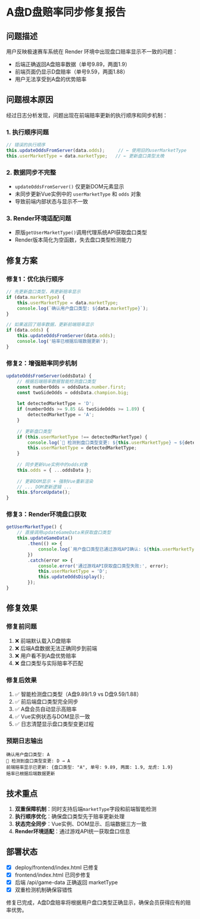 # A盘D盘赔率同步修复报告

## 问题描述

用户反映极速赛车系统在 Render 环境中出现盘口赔率显示不一致的问题：
- 后端正确返回A盘赔率数据（单号9.89，两面1.9）
- 前端页面仍显示D盘赔率（单号9.59，两面1.88）
- 用户无法享受到A盘的优势赔率

## 问题根本原因

经过日志分析发现，问题出现在前端赔率更新的执行顺序和同步机制：

### 1. 执行顺序问题
```javascript
// 错误的执行顺序
this.updateOddsFromServer(data.odds);     // ← 使用旧的userMarketType
this.userMarketType = data.marketType;   // ← 更新盘口类型太晚
```

### 2. 数据同步不完整
- `updateOddsFromServer()` 仅更新DOM元素显示
- 未同步更新Vue实例中的 `userMarketType` 和 `odds` 对象
- 导致前端内部状态与显示不一致

### 3. Render环境适配问题
- 原版`getUserMarketType()`调用代理系统API获取盘口类型
- Render版本简化为空函数，失去盘口类型检测能力

## 修复方案

### 修复1：优化执行顺序
```javascript
// 先更新盘口类型，再更新赔率显示
if (data.marketType) {
    this.userMarketType = data.marketType;
    console.log(`确认用户盘口类型: ${data.marketType}`);
}

// 如果返回了赔率数据，更新前端赔率显示
if (data.odds) {
    this.updateOddsFromServer(data.odds);
    console.log('赔率已根据后端数据更新');
}
```

### 修复2：增强赔率同步机制
```javascript
updateOddsFromServer(oddsData) {
    // 根据后端赔率数据智能检测盘口类型
    const numberOdds = oddsData.number.first;
    const twoSideOdds = oddsData.champion.big;
    
    let detectedMarketType = 'D';
    if (numberOdds >= 9.85 && twoSideOdds >= 1.89) {
        detectedMarketType = 'A';
    }
    
    // 更新盘口类型
    if (this.userMarketType !== detectedMarketType) {
        console.log(`🔄 检测到盘口类型变更: ${this.userMarketType} → ${detectedMarketType}`);
        this.userMarketType = detectedMarketType;
    }
    
    // 同步更新Vue实例中的odds对象
    this.odds = { ...oddsData };
    
    // 更新DOM显示 + 强制Vue重新渲染
    // ... DOM更新逻辑 ...
    this.$forceUpdate();
}
```

### 修复3：Render环境盘口获取
```javascript
getUserMarketType() {
    // 直接调用updateGameData来获取盘口类型
    this.updateGameData()
        .then(() => {
            console.log(`用户盘口类型已通过游戏API确认: ${this.userMarketType}`);
        })
        .catch(error => {
            console.error('通过游戏API获取盘口类型失败:', error);
            this.userMarketType = 'D';
            this.updateOddsDisplay();
        });
}
```

## 修复效果

### 修复前问题
1. ❌ 前端默认载入D盘赔率
2. ❌ 后端A盘数据无法正确同步到前端
3. ❌ 用户看不到A盘优势赔率
4. ❌ 盘口类型与实际赔率不匹配

### 修复后效果
1. ✅ 智能检测盘口类型（A盘9.89/1.9 vs D盘9.59/1.88）
2. ✅ 前后端盘口类型完全同步
3. ✅ A盘会员自动显示高赔率
4. ✅ Vue实例状态与DOM显示一致
5. ✅ 日志清楚显示盘口类型变更过程

### 预期日志输出
```
确认用户盘口类型: A
🔄 检测到盘口类型变更: D → A  
前端赔率显示已更新: {盘口类型: "A", 单号: 9.89, 两面: 1.9, 龙虎: 1.9}
赔率已根据后端数据更新
```

## 技术重点

1. **双重保障机制**：同时支持后端`marketType`字段和前端智能检测
2. **执行顺序优化**：确保盘口类型先于赔率更新处理
3. **状态完全同步**：Vue实例、DOM显示、后端数据三方一致
4. **Render环境适配**：通过游戏API统一获取盘口信息

## 部署状态

- [x] deploy/frontend/index.html 已修复
- [x] frontend/index.html 已同步修复  
- [x] 后端 /api/game-data 正确返回 marketType
- [x] 双重检测机制确保容错性

修复已完成，A盘D盘赔率将根据用户盘口类型正确显示，确保会员获得应有的赔率优势。 